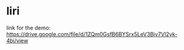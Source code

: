 # liri

link for the demo:
 https://drive.google.com/file/d/1ZQm0GsfB6BYSrx5LeV3Bjv7Vl2yk-4bj/view
 
 
